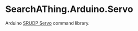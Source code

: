 # SearchAThing.Arduino.Servo
Arduino [SRUDP Servo](https://github.com/devel0/SearchAThing.Arduino.Enc28j60#arduino-servo) command library.
